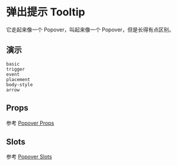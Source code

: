 # 弹出提示 Tooltip

它走起来像一个 Popover，叫起来像一个 Popover，但是长得有点区别。

## 演示

```demo
basic
trigger
event
placement
body-style
arrow
```

## Props

参考 [Popover Props](popover#Props)

## Slots

参考 [Popover Slots](popover#Slots)
